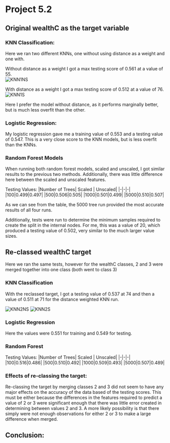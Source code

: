 # Project 5.2

## Original wealthC as the target variable

### KNN Classification:

Here we ran two different KNNs, one without using distance as a weight and one with.  

Without distance as a weight I got a max testing score of 0.561 at a value of 55.  
![KNN1NS](https://user-images.githubusercontent.com/70855947/116032893-749bb500-a62e-11eb-8ffa-b591cf928459.png)  


With distance as a weight I got a max testing score of 0.512 at a value of 76.
![KNN1S](https://user-images.githubusercontent.com/70855947/116032930-83826780-a62e-11eb-8347-b8d2b4ccabca.png)


Here I prefer the model without distance, as it performs marginally better, but is much less overfit than the other.

### Logistic Regression:

My logistic regression gave me a training value of 0.553 and a testing value of 0.547. This is a very close score to the KNN models, but is less overfit than the KNNs. 

### Random Forest Models

When running both random forest models, scaled and unscaled, I got similar results to the previous two methods. Additionally, there was little difference here between
the scaled and unscaled features. 

Testing Values:
|Number of Trees| Scaled | Unscaled|
|-|-|-|
|100|0.499|0.497|
|500|0.506|0.505|
|1000|0.501|0.499|
|5000|0.510|0.507| 



As we can see from the table, the 5000 tree run provided the most accurate results of all four runs.  

Additionally, tests were run to determine the minimum samples required to create the split in the internal nodes. For me, this was a value of 20, which produced a 
testing value of 0.502, very similar to the much larger value sizes.

## Re-classed wealthC target

Here we ran the same tests, however for the wealthC classes, 2 and 3 were merged together into one class (both went to class 3)

### KNN Classification

With the reclassed target, I got a testing value of 0.537 at 74 and then a value of 0.511 at 71 for the distance weighted KNN run.

![KNN2NS](https://user-images.githubusercontent.com/70855947/116033778-0821b580-a630-11eb-8592-3ca880f182b9.png)
![KNN2S](https://user-images.githubusercontent.com/70855947/116033788-1079f080-a630-11eb-954e-ce9753309ae0.png)

### Logistic Regression

Here the values were 0.551 for training and 0.549 for testing.

### Random Forest

Testing Values:
|Number of Trees| Scaled | Unscaled|
|-|-|-|
|100|0.516|0.486|
|500|0.510|0.492|
|1000|0.509|0.493|
|5000|0.507|0.489| 

### Effects of re-classing the target:

Re-classing the target by merging classes 2 and 3 did not seem to have any major effects on the accuracy of the data based of the testing scores. This must be either because the differences in the features required to predict a value of 2 or 3 were significant enough that there was little error created in determining between values 2 and 3. A more likely possibility is that there simply were not enough observations for either 2 or 3 to make a large difference when merged. 


## Conclusion:




